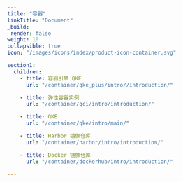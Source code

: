 ```yaml
---
title: "容器"
linkTitle: "Document"
_build:
 render: false 
weight: 10
collapsible: true
icon: "/images/icons/index/product-icon-container.svg"

section1:
  children:
    - title: 容器引擎 QKE
      url: "/container/qke_plus/intro//introduction/"

    - title: 弹性容器实例
      url: "/container/qci/intro/introduction/"

    - title: QKE
      url: "/container/qke/intro/main/"

    - title: Harbor 镜像仓库
      url: "/container/harbor/intro/introduction/"

    - title: Docker 镜像仓库
      url: "/container/dockerhub/intro/introduction/"

---
```


